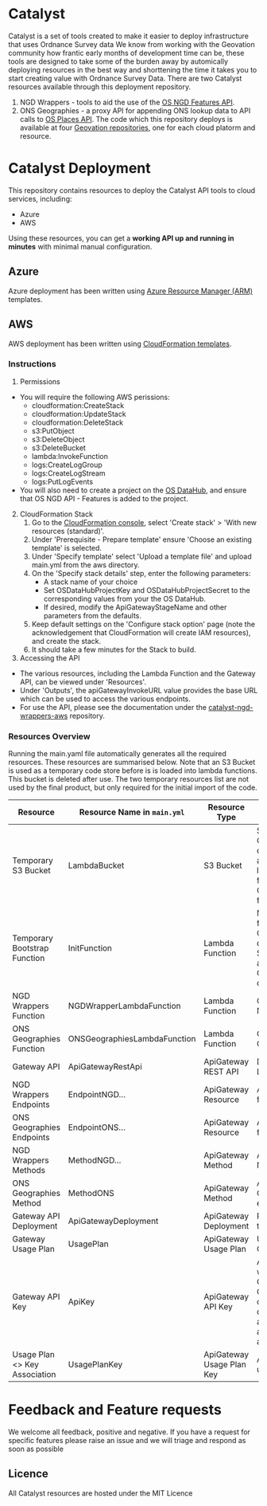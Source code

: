 # Catalyst

Catalyst is a set of tools created to make it easier to deploy infrastructure that uses Ordnance Survey data
We know from working with the Geovation community how frantic early months of development time can be, these tools are designed to take some of the burden away by automically deploying resources in the best way and shorttening the time it takes you to start creating value with Ordnance Survey Data.
There are two Catalyst resources available through this deployment repository.
1) NGD Wrappers - tools to aid the use of the [OS NGD Features API](https://docs.os.uk/osngd/getting-started/access-the-os-ngd-api/os-ngd-api-features).
2) ONS Geographies - a proxy API for appending ONS lookup data to API calls to [OS Places API](https://docs.os.uk/os-apis/accessing-os-apis/os-places-api).
The code which this repository deploys is available at four [Geovation repositories](https://github.com/Geovation), one for each cloud platorm and resource.

# Catalyst Deployment

This repository contains resources to deploy the Catalyst API tools to cloud services, including:

- Azure
- AWS

Using these resources, you can get a **working API up and running in minutes** with minimal manual configuration.

## Azure

Azure deployment has been written using [Azure Resource Manager (ARM)](https://learn.microsoft.com/en-us/azure/azure-resource-manager/templates/overview) templates.

## AWS

AWS deployment has been written using [CloudFormation templates](https://aws.amazon.com/cloudformation/resources/templates/).

### Instructions

1. Permissions
- You will require the following AWS perissions:
    - cloudformation:CreateStack
    - cloudformation:UpdateStack
    - cloudformation:DeleteStack
    - s3:PutObject
    - s3:DeleteObject
    - s3:DeleteBucket
    - lambda:InvokeFunction
    - logs:CreateLogGroup
    - logs:CreateLogStream
    - logs:PutLogEvents
- You will also need to create a project on the [OS DataHub](https://osdatahub.os.uk/projects), and ensure that OS NGD API - Features is added to the project.
2. CloudFormation Stack
    1. Go to the [CloudFormation console](https://eu-west-2.console.aws.amazon.com/cloudformation), select 'Create stack' > 'With new resources (standard)'.
    2. Under 'Prerequisite - Prepare template' ensure 'Choose an existing template' is selected.
    3. Under 'Specify template' select 'Upload a template file' and upload main.yml from the aws directory.
    4. On the 'Specify stack details' step, enter the following parameters:
        - A stack name of your choice
        - Set OSDataHubProjectKey and OSDataHubProjectSecret to the corresponding values from your the OS DataHub.
        - If desired, modify the ApiGatewayStageName and other parameters from the defaults.
    5. Keep default settings on the 'Configure stack option' page (note the acknowledgement that CloudFormation will create IAM resources), and create the stack.
    6. It should take a few minutes for the Stack to build.
3. Accessing the API
- The various resources, including the Lambda Function and the Gateway API, can be viewed under 'Resources'.
- Under 'Outputs', the apiGatewayInvokeURL value provides the base URL which can be used to access the various endpoints.
- For use the API, please see the documentation under the [catalyst-ngd-wrappers-aws](https://github.com/Geovation/catalyst-ngd-wrappers-aws) repository.

### Resources Overview

Running the main.yaml file automatically generates all the required resources. These resources are summarised below.
Note that an S3 Bucket is used as a temporary code store before is is loaded into lambda functions. This bucket is deleted after use.
The two temporary resources list are not used by the final product, but only required for the initial import of the code.

| Resource                     | Resource Name in `main.yml`         | Resource Type           | Notes                                                                 | Other Associated Resources                                      |
|-----------------------------|-------------------------------------|--------------------------|-----------------------------------------------------------------------|------------------------------------------------------------------|
| Temporary S3 Bucket         | LambdaBucket                        | S3 Bucket                | Storage location for the ONS Geography duckdb database. Also used as an intermediary storage location for the Lambda function code between Github and Lambda functions.    |                                                                  |
| Temporary Bootstrap Function| InitFunction                        | Lambda Function          | Moves the lambda function code and the ONS Geography database from GitHub to S3. Triggered by Initialize and CleanupBootstrapLambda custom resources.   | Initialize, CleanupBootstrapLambda                              |
| NGD Wrappers Function       | NGDWrapperLambdaFunction            | Lambda Function          | Contains code base for NGD Wrappers.                                 | NGDWrapperLambdaRole, NGDWrapperApiGatewayInvoke…               |
| ONS Geographies Function    | ONSGeographiesLambdaFunction        | Lambda Function          | Contains code base for ONS Geographies.                              | ONSGeographiesLambdaRole, ONSGeographiesApiGatewayInvoke        |
| Gateway API                 | ApiGatewayRestApi                   | ApiGateway REST API      | Defines API to trigger Lambda functions.                             |                                                                  |
| NGD Wrappers Endpoints      | EndpointNGD…                        | ApiGateway Resource      | API endpoint definitions for NGD Wrapper.                            |                                                                  |
| ONS Geographies Endpoints   | EndpointONS…                        | ApiGateway Resource      | API endpoint definitions for ONS Geographies.                        |                                                                  |
| NGD Wrappers Methods        | MethodNGD…                          | ApiGateway Method        | API methods to trigger NGD Wrapper endpoints.                        |                                                                  |
| ONS Geographies Method      | MethodONS                           | ApiGateway Method        | API method to trigger ONS Geographies endpoints.                     |                                                                  |
| Gateway API Deployment      | ApiGatewayDeployment                | ApiGateway Deployment    | Packaged publication of the API.                                     |                                                                  |
| Gateway Usage Plan          | UsagePlan                           | ApiGateway Usage Plan    | Usage plan for accessing Gateway API stage.                          |                                                                  |
| Gateway API Key             | ApiKey                              | ApiGateway API Key       | An API key associated with the usage plan and Gateway API stage. Generated for security only if OS Datahub credentials are supplied as parameters for automatic OS authentication. |                                                                  |
| Usage Plan <> Key Association| UsagePlanKey                       | ApiGateway Usage Plan Key| Associates API key with usage plan.                                  |                                                                  |

# Feedback and Feature requests

We welcome all feedback, positive and negative. If you have a request for specific features please raise an issue and we will triage and respond as soon as possible

## Licence

All Catalyst resources are hosted under the MIT Licence
